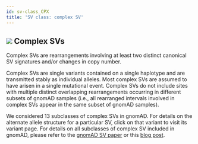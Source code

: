 ```yaml
---
id: sv-class_CPX
title: 'SV class: complex SV'  
---
```


## ![](https://placehold.it/15/71E38C/000000?text=+) Complex SVs

Complex SVs are rearrangements involving at least two distinct canonical SV signatures and/or changes in copy number.  

Complex SVs are single variants contained on a single haplotype and are transmitted stably as individual alleles. Most complex SVs are assumed to have arisen in a single mutational event. Complex SVs do not include sites with multiple distinct overlapping rearrangements occurring in different subsets of gnomAD samples (i.e., all rearranged intervals involved in complex SVs appear in the same subset of gnomAD samples).  

We considered 13 subclasses of complex SVs in gnomAD. For details on the alternate allele structure for a particular SV, click on that variant to visit its variant page. For details on all subclasses of complex SV included in gnomAD, please refer to the [gnomAD SV paper](https://broad.io/gnomad_sv) or this [blog post](https://macarthurlab.org/2019/03/20/structural-variants-in-gnomad/).
